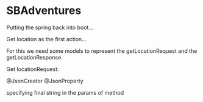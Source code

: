 # SBAdventures
Putting the spring back into boot... 


Get location as the first action... 

For this we need some models to represent the 
getLocationRequest and the getLocationResponse. 

Get locationRequest: 

@JsonCreator 
@JsonProperty

specifying final string in the params of method 
